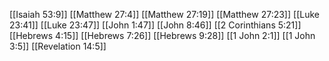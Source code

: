 [[Isaiah 53:9]]
[[Matthew 27:4]]
[[Matthew 27:19]]
[[Matthew 27:23]]
[[Luke 23:41]]
[[Luke 23:47]]
[[John 1:47]]
[[John 8:46]]
[[2 Corinthians 5:21]]
[[Hebrews 4:15]]
[[Hebrews 7:26]]
[[Hebrews 9:28]]
[[1 John 2:1]]
[[1 John 3:5]]
[[Revelation 14:5]]
